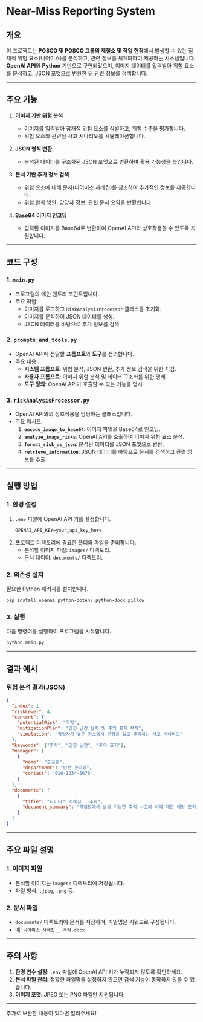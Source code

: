 # Near-Miss Reporting System

## 개요
이 프로젝트는 **POSCO 및 POSCO 그룹의 제철소 및 작업 현장**에서 발생할 수 있는 잠재적 위험 요소(니어미스)를 분석하고, 관련 정보를 체계화하여 제공하는 시스템입니다. **OpenAI API**와 **Python** 기반으로 구현되었으며, 이미지 데이터를 입력받아 위험 요소를 분석하고, JSON 포맷으로 변환한 뒤 관련 정보를 검색합니다.

---

## 주요 기능

1. **이미지 기반 위험 분석**
   - 이미지를 입력받아 잠재적 위험 요소를 식별하고, 위험 수준을 평가합니다.
   - 위험 요소와 관련된 사고 시나리오를 시뮬레이션합니다.

2. **JSON 형식 변환**
   - 분석된 데이터를 구조화된 JSON 포맷으로 변환하여 활용 가능성을 높입니다.

3. **문서 기반 추가 정보 검색**
   - 위험 요소에 대해 문서(니어미스 사례집)를 참조하여 추가적인 정보를 제공합니다.
   - 위험 완화 방안, 담당자 정보, 관련 문서 요약을 반환합니다.

4. **Base64 이미지 인코딩**
   - 입력된 이미지를 Base64로 변환하여 OpenAI API와 상호작용할 수 있도록 지원합니다.

---

## 코드 구성

### 1. `main.py`
- 프로그램의 메인 엔트리 포인트입니다.
- 주요 작업:
  - 이미지를 로드하고 `RiskAnalysisProcessor` 클래스를 초기화.
  - 이미지를 분석하여 JSON 데이터를 생성.
  - JSON 데이터를 바탕으로 추가 정보를 검색.

### 2. `prompts_and_tools.py`
- OpenAI API에 전달할 **프롬프트**와 **도구**를 정의합니다.
- 주요 내용:
  - **시스템 프롬프트**: 위험 분석, JSON 변환, 추가 정보 검색을 위한 지침.
  - **사용자 프롬프트**: 이미지 위험 분석 및 데이터 구조화를 위한 명세.
  - **도구 정의**: OpenAI API가 호출할 수 있는 기능을 명시.

### 3. `riskAnalysisProcessor.py`
- OpenAI API와의 상호작용을 담당하는 클래스입니다.
- 주요 메서드:
  1. **`encode_image_to_base64`**: 이미지 파일을 Base64로 인코딩.
  2. **`analyze_image_risks`**: OpenAI API를 호출하여 이미지 위험 요소 분석.
  3. **`format_risk_as_json`**: 분석된 데이터를 JSON 포맷으로 변환.
  4. **`retrieve_information`**: JSON 데이터를 바탕으로 문서를 검색하고 관련 정보를 추출.

---

## 실행 방법

### 1. 환경 설정
1. `.env` 파일에 OpenAI API 키를 설정합니다.
   ```plaintext
   OPENAI_API_KEY=your_api_key_here
   ```
2. 프로젝트 디렉토리에 필요한 폴더와 파일을 준비합니다.
   - 분석할 이미지 파일: `images/` 디렉토리.
   - 문서 데이터: `documents/` 디렉토리.

### 2. 의존성 설치
필요한 Python 패키지를 설치합니다.
```bash
pip install openai python-dotenv python-docx pillow
```

### 3. 실행
다음 명령어를 실행하여 프로그램을 시작합니다.
```bash
python main.py
```

---

## 결과 예시

### 위험 분석 결과(JSON)
```json
{
  "index": 1,
  "riskLevel": 4,
  "content": {
    "potentialRisk": "추락",
    "mitigationPlan": "안전 난간 설치 및 주의 표지 부착",
    "simulation": "작업자가 높은 장소에서 균형을 잃고 추락하는 사고 시나리오"
  },
  "keywords": ["추락", "안전 난간", "주의 표지"],
  "manager": [
    {
      "name": "홍길동",
      "department": "안전 관리팀",
      "contact": "010-1234-5678"
    }
  ],
  "documents": [
    {
      "title": "니어미스 사례집 _ 추락",
      "document_summary": "작업장에서 발생 가능한 추락 사고와 이에 대한 예방 조치."
    }
  ]
}
```

---

## 주요 파일 설명

### 1. **이미지 파일**
- 분석할 이미지는 `images/` 디렉토리에 저장됩니다.
- 파일 형식: `.jpeg`, `.png` 등.

### 2. **문서 파일**
- `documents/` 디렉토리에 문서를 저장하며, 파일명은 키워드로 구성됩니다.
- 예: `니어미스 사례집 _ 추락.docx`

---

## 주의 사항
1. **환경 변수 설정**: `.env` 파일에 OpenAI API 키가 누락되지 않도록 확인하세요.
2. **문서 파일 관리**: 정확한 파일명을 설정하지 않으면 검색 기능이 동작하지 않을 수 있습니다.
3. **이미지 포맷**: JPEG 또는 PNG 파일만 지원됩니다.

---

추가로 보완할 내용이 있다면 알려주세요!
